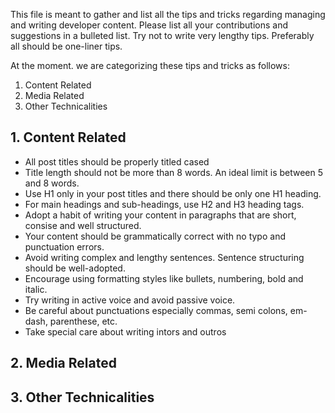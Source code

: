 This file is meant to gather and list all the tips and tricks regarding managing and writing developer content. Please list all your contributions and suggestions in a bulleted list. Try not to write very lengthy tips. Preferably all should be one-liner tips.

At the moment. we are categorizing these tips and tricks as follows:

1. Content Related
2. Media Related
3. Other Technicalities

## 1. Content Related

- All post titles should be properly titled cased
- Title length should not be more than 8 words. An ideal limit is between 5 and 8 words.
- Use H1 only in your post titles and there should be only one H1 heading.
- For main headings and sub-headings, use H2 and H3 heading tags.
- Adopt a habit of writing your content in paragraphs that are short, consise and well structured.
- Your content should be grammatically correct with no typo and punctuation errors. 
- Avoid writing complex and lengthy sentences. Sentence structuring should be well-adopted.
- Encourage using formatting styles like bullets, numbering, bold and italic.
- Try writing in active voice and avoid passive voice.
- Be careful about punctuations especially commas, semi colons, em-dash, parenthese, etc.
- Take special care about writing intors and outros

## 2. Media Related

## 3. Other Technicalities

